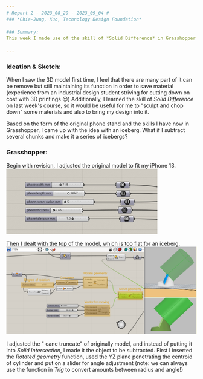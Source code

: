 ```yaml
---
# Report 2 - 2023_08_29 - 2023_09_04 #
### *Chia-Jung, Kuo, Technology Design Foundation*

### Summary:
This week I made use of the skill of *Solid Difference* in Grasshopper and modified it with my own aesthetic, and then I put it into 3D printing. Hope the result is graet because it takes a long time to print and hope that I can make it on time :cold_sweat:. 

---
```

### Ideation & Sketch:
When I saw the 3D model first time, I feel that there are many part of it can be remove but still maintaining its function in order to save material (experience from an industrial design student striving for cutting down on cost with 3D printings :relieved:) Additionally, I learned the skill of *Solid Difference* on last week's course, so it would be useful for me to "sculpt and chop down" some materials and also to bring my design into it. 

Based on the form of the original phone stand and the skills I have now in Grasshopper, I came up with the idea with an iceberg. What if I subtract several chunks and make it a series of icebergs?

### Grasshopper:
Begin with revision, I adjusted the original model to fit my iPhone 13.
<img width="400" alt="Fitting iPhone 13" src="https://github.com/Berkeley-MDes/tdf-fa23-chiajungkuo/blob/main/weekly-reports/report2/2023_09_04_GH_fitiphone13.jpg">

Then I dealt with the top of the model, which is too flat for an iceberg. 
<img width="800" alt="Tilting the cylinder" src="https://github.com/Berkeley-MDes/tdf-fa23-chiajungkuo/blob/main/weekly-reports/report2/2023_09_04_GH_tilt_top.png">

I adjusted the " cane truncate" of originally model, and instead of putting it into *Solid Intersection*, I made it the object to be subtracted. First I inserted the *Rotated geometry* function, used the YZ plane penetrating the centroid of cylinder and put on a slider for angle adjustment (note: we can always use the function in *Trig* to convert amounts between radius and angle!)

